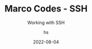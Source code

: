 ---
date: 2022-08-04
title: Marco Codes - SSH
technologies: []
topics: []
author: hs
subtitle: Working with SSH
thumbnail: ./thumbnail.png
tutorialItems:
  - /tutorials/marco-codes-ssh/introduction/
---